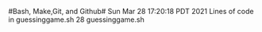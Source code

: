 #Bash, Make,Git, and Github#
Sun Mar 28 17:20:18 PDT 2021
Lines of code in guessinggame.sh
      28 guessinggame.sh
